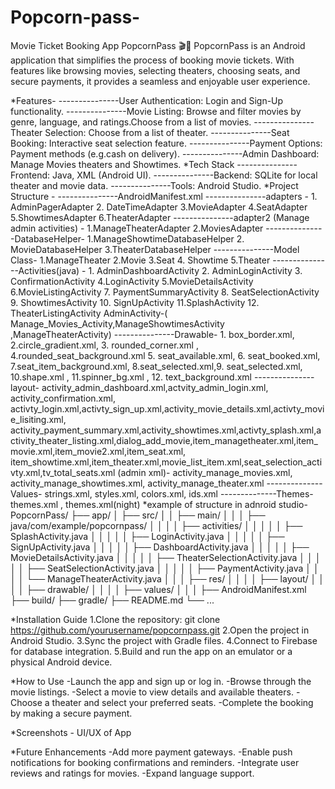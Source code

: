 # Popcorn-pass-
Movie Ticket Booking App
PopcornPass 🎬🍿
PopcornPass is an Android application that simplifies the process of booking movie tickets. With features like browsing movies, selecting theaters, choosing seats, and secure payments, it provides a seamless and enjoyable user experience. 

*Features-
---------------User Authentication: Login and Sign-Up functionality.
---------------Movie Listing: Browse and filter movies by genre, language, and ratings.Choose from a list of movies.
---------------Theater Selection: Choose from a list of theater.
---------------Seat Booking: Interactive seat selection feature.
---------------Payment Options: Payment methods (e.g.cash on delivery).
---------------Admin Dashboard: Manage Movies theaters and Showtimes.
*Tech Stack
---------------Frontend: Java, XML (Android UI).
---------------Backend: SQLite for local theater and movie data.
---------------Tools: Android Studio.
*Project Structure -
---------------AndroidManifest.xml
---------------adapters - 1. AdminPagerAdapter 2. DateTimeAdapter  3.MovieAdapter 4.SeatAdapter 5.ShowtimesAdapter 6.TheaterAdapter
---------------adapter2 (Manage admin activities) - 1.ManageTheaterAdapter 2.MoviesAdapter 
---------------DatabaseHelper- 1.ManageShowtimeDatabaseHelper 2. MovieDatabaseHelper 3.TheaterDatabaseHelper
---------------Model Class- 1.ManageTheater 2.Movie 3.Seat  4. Showtime 5.Theater 
---------------Activities(java) - 1. AdminDashboardActivity 2. AdminLoginActivity 3. ConfirmationActivity  4.LoginActivity 5.MovieDetailsActivity 6.MovieListingActivity 7. PaymentSummaryActivity 
                                  8. SeatSelectionActivity  9. ShowtimesActivity  10. SignUpActivity 11.SplashActivity  12. TheaterListingActivity
                                  AdminActivity-( Manage_Movies_Activity,ManageShowtimesActivity ,ManageTheaterActivity)
---------------Drawable- 1. box_border.xml, 2.circle_gradient.xml,  3. rounded_corner.xml , 4.rounded_seat_background.xml 5. seat_available.xml, 6. seat_booked.xml, 7.seat_item_background.xml, 
                          8.seat_selected.xml,9. seat_selected.xml, 10.shape.xml , 11.spinner_bg.xml , 12. text_background.xml
---------------layout- activity_admin_dashboard.xml,actvity_admin_login.xml, activity_confirmation.xml, activty_login.xml,activty_sign_up.xml,activity_movie_details.xml,activty_movie_lisiting.xml,
                       activity_payment_summary.xml,activity_showtimes.xml,activty_splash.xml,activity_theater_listing.xml,dialog_add_movie,item_managetheater.xml,item_movie.xml,item_movie2.xml,item_seat.xml,
                       item_showtime.xml,item_theater.xml,movie_list_item.xml,seat_selection_activty.xml,tv_total_seats.xml
                       (admin xml)- activity_manage_movies.xml, activity_manage_showtimes.xml, activity_manage_theater.xml
--------------Values- strings.xml, styles.xml, colors.xml, ids.xml
--------------Themes- themes.xml , themes.xml(night)
*example of structure in adnroid studio- 
PopcornPass/
├── app/
│   ├── src/
│   │   ├── main/
│   │   │   ├── java/com/example/popcornpass/
│   │   │   │   ├── activities/
│   │   │   │   │   ├── SplashActivity.java
│   │   │   │   │   ├── LoginActivity.java
│   │   │   │   │   ├── SignUpActivity.java
│   │   │   │   │   ├── DashboardActivity.java
│   │   │   │   │   ├── MovieDetailsActivity.java
│   │   │   │   │   ├── TheaterSelectionActivity.java
│   │   │   │   │   ├── SeatSelectionActivity.java
│   │   │   │   │   ├── PaymentActivity.java
│   │   │   │   └── ManageTheaterActivity.java
│   │   │   ├── res/
│   │   │   │   ├── layout/
│   │   │   │   ├── drawable/
│   │   │   │   ├── values/
│   │   │   ├── AndroidManifest.xml
├── build/
├── gradle/
├── README.md
└── ...


*Installation Guide
1.Clone the repository:
git clone https://github.com/yourusername/popcornpass.git
2.Open the project in Android Studio.
3.Sync the project with Gradle files.
4.Connect to Firebase for database integration.
5.Build and run the app on an emulator or a physical Android device.



*How to Use
-Launch the app and sign up or log in.
-Browse through the movie listings.
-Select a movie to view details and available theaters.
-Choose a theater and select your preferred seats.
-Complete the booking by making a secure payment.


*Screenshots -  UI/UX of App  









*Future Enhancements
-Add more payment gateways.
-Enable push notifications for booking confirmations and reminders.
-Integrate user reviews and ratings for movies.
-Expand language support.
